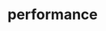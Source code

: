 ---
title: "performance"
id: tag.id
permalink: "/tags/performance"
videos: [623,1089,1381,1525,2075]
---